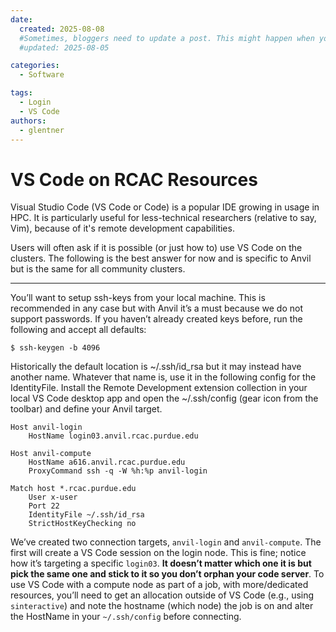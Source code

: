 ```yaml
---
date:
  created: 2025-08-08
  #Sometimes, bloggers need to update a post. This might happen when you make a mistake or when something changes that you need to reflect in the post. To indicate you have edited a post, you can include an updated date in the page header.
  #updated: 2025-08-05

categories:
  - Software

tags:
  - Login
  - VS Code
authors:
  - glentner
---
```


# VS Code on RCAC Resources

Visual Studio Code (VS Code or Code) is a popular IDE growing in usage in HPC.
It is particularly useful for less-technical researchers (relative to say,
Vim), because of it's remote development capabilities.

Users will often ask if it is possible (or just how to) use VS Code on the
clusters. The following is the best answer for now and is specific to Anvil but
is the same for all community clusters.

<!-- more -->

---

You’ll want to setup ssh-keys from your local machine. This is recommended in
any case but with Anvil it’s a must because we do not support passwords. If you
haven’t already created keys before, run the following and accept all defaults:

```
$ ssh-keygen -b 4096
```

Historically the default location is ~/.ssh/id_rsa but it may instead have
another name. Whatever that name is, use it in the following config for the
IdentityFile. Install the Remote Development extension collection in your local
VS Code desktop app and open the ~/.ssh/config (gear icon from the toolbar) and
define your Anvil target.

```
Host anvil-login
	HostName login03.anvil.rcac.purdue.edu

Host anvil-compute
	HostName a616.anvil.rcac.purdue.edu
	ProxyCommand ssh -q -W %h:%p anvil-login

Match host *.rcac.purdue.edu
	User x-user
	Port 22
	IdentityFile ~/.ssh/id_rsa
	StrictHostKeyChecking no
```

We’ve created two connection targets, `anvil-login` and `anvil-compute`. The
first will create a VS Code session on the login node. This is fine; notice how
it’s targeting a specific `login03`. **It doesn’t matter which one it is but
pick the same one and stick to it so you don’t orphan your code server**. To
use VS Code with a compute node as part of a job, with more/dedicated
resources, you’ll need to get an allocation outside of VS Code (e.g., using
`sinteractive`) and note the hostname (which node) the job is on and alter the
HostName in your `~/.ssh/config` before connecting.
